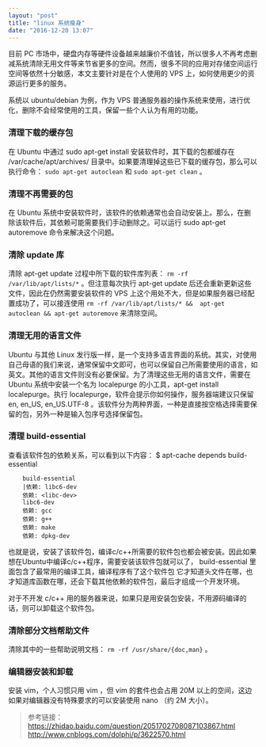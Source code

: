 ```yaml
---
layout: "post"
title: "linux 系统瘦身"
date: "2016-12-20 13:07"
---
```


目前 PC 市场中，硬盘内存等硬件设备越来越廉价不值钱，所以很多人不再考虑删减系统清除无用文件等来节省更多的空间。然而，很多不同的应用对存储空间运行空间等依然十分敏感，本文主要针对是在个人使用的 VPS 上，如何使用更少的资源运行更多的服务。

系统以 ubuntu/debian 为例，作为 VPS 普通服务器的操作系统来使用，进行优化，删除不会经常使用的工具，保留一些个人认为有用的功能。

### 清理下载的缓存包

在 Ubuntu 中通过 sudo apt-get install 安装软件时，其下载的包都缓存在 /var/cache/apt/archives/ 目录中。如果要清理掉这些已下载的缓存包，那么可以执行命令：
`sudo apt-get autoclean` 和 `sudo apt-get clean` 。

<!-- more -->

### 清理不再需要的包

在 Ubuntu 系统中安装软件时，该软件的依赖通常也会自动安装上。那么，在删除该软件后，其依赖可能需要我们手动删除之。可以运行 sudo apt-get autoremove 命令来解决这个问题。

### 清除 update 库

清除 apt-get update 过程中所下载的软件库列表： `rm -rf /var/lib/apt/lists/*` 。但注意每次执行 apt-get update 后还会重新更新这些文件，因此在仍然需要安装软件的 VPS 上这个用处不大，但是如果服务器已经配置成功了，可以接连使用  `rm -rf /var/lib/apt/lists/* &&  apt-get autoclean && apt-get autoremove` 来清除空间。

### 清理无用的语言文件

Ubuntu 与其他 Linux 发行版一样，是一个支持多语言界面的系统。其实，对使用自己母语的我们来说，通常保留中文即可，也可以保留自己所需要使用的语言，如英文。其他的语言文件则没有必要保留。为了清理这些无用的语言文件，需要在 Ubuntu 系统中安装一个名为 localepurge 的小工具，apt-get install localepurge。执行 localepurge，软件会提示你如何操作，服务器端建议只保留 en, en_US, en_US.UTF-8 。该软件分为两种界面，一种是直接按空格选择需要保留的包，另外一种是输入包序号选择保留包。


### 清理 build-essential 

查看该软件包的依赖关系，可以看到以下内容：
$ apt-cache depends build-essential
```
	build-essential
	|依赖: libc6-dev
	依赖: <libc-dev>
	libc6-dev
	依赖: gcc
	依赖: g++
	依赖: make
	依赖: dpkg-dev
```
也就是说，安装了该软件包，编译c/c++所需要的软件包也都会被安装。因此如果想在Ubuntu中编译c/c++程序，需要安装该软件包就可以了， build-essential 里面包含了最常用的编译工具，编译程序有了这个软件包
它才知道头文件在哪，也才知道库函数在哪，还会下载其他依赖的软件包，最后才组成一个开发环境。

对于不开发 c/c++ 用的服务器来说，如果只是用安装包安装，不用源码编译的话，则可以卸载这个软件包。


### 清除部分文档帮助文件

清除其中的一些帮助说明文档： `rm -rf /usr/share/{doc,man}` 。


### 编辑器安装和卸载

安装 vim，个人习惯只用 vim ，但 vim 的套件也会占用 20M 以上的空间，这边如果对编辑器没有特殊要求的可以安装使用 nano （约 2M 大小）。




> 参考链接：
> https://zhidao.baidu.com/question/2051702708087103867.html
> http://www.cnblogs.com/dolphi/p/3622570.html
